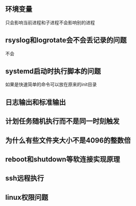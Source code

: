 ## 环境变量

只会影响当前进程和子进程不会影响别的进程



## rsyslog和logrotate会不会丢记录的问题

不会



## systemd启动时执行脚本的问题

如果是快速简单的命令可以放在原来的init目录



## 日志输出和标准输出

## 计划任务随机执行而不是同一时刻触发

## 为什么有些文件夹大小不是4096的整数倍

## reboot和shutdown等软连接实现原理


## ssh远程执行


## linux权限问题

